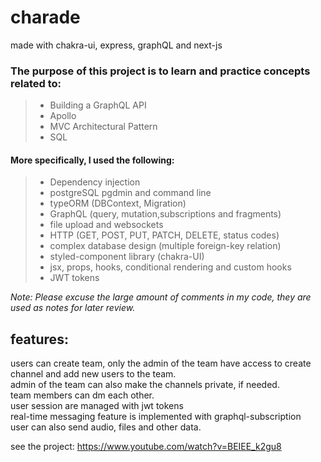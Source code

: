 # charade

made with chakra-ui, express, graphQL and next-js

### The purpose of this project is to learn and practice concepts related to:<br />
> * Building a GraphQL API
> * Apollo
> * MVC Architectural Pattern
> * SQL

#### More specifically, I used the following:
> * Dependency injection
> * postgreSQL pgdmin and command line
> * typeORM (DBContext, Migration)
> * GraphQL (query, mutation,subscriptions and fragments)
> * file upload and websockets
> * HTTP (GET, POST, PUT, PATCH, DELETE, status codes)
> * complex database design (multiple foreign-key relation) 
> * styled-component library (chakra-UI)  
> * jsx, props, hooks, conditional rendering and custom hooks
> * JWT tokens


_Note: Please excuse the large amount of comments in my code, they are used as notes for later review._

## features: <br />
users can create team, only the admin of the team have access to create channel and add new users to the team. <br />
admin of the team can also make the channels private, if needed. <br />
team members can dm each other. <br />
user session are managed with jwt tokens <br />
real-time messaging feature is implemented with graphql-subscription </br>
user can also send audio, files and other data. </br>

see the project: https://www.youtube.com/watch?v=BEIEE_k2gu8
